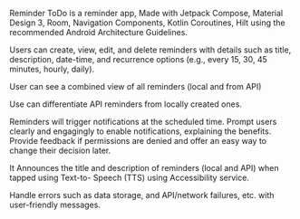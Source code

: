 Reminder ToDo is a reminder app, Made with Jetpack Compose, Material Design 3, Room, Navigation Components, Kotlin Coroutines, Hilt using the recommended Android Architecture Guidelines.

Users can create, view, edit, and delete reminders with details such as title, description, date-time, and recurrence options (e.g., every 15, 30, 45 minutes, hourly, daily).

User can see a combined view of all reminders (local and from API)

Use can differentiate API reminders from locally created ones.

Reminders will trigger notifications at the scheduled time. Prompt users clearly and engagingly to enable notifications, explaining the benefits. Provide feedback if permissions
are denied and offer an easy way to change their decision later.

It Announces the title and description of reminders (local and API) when tapped using Text-to- Speech (TTS) using Accessibility service.

Handle errors such as data storage, and API/network failures, etc. with user-friendly messages.


